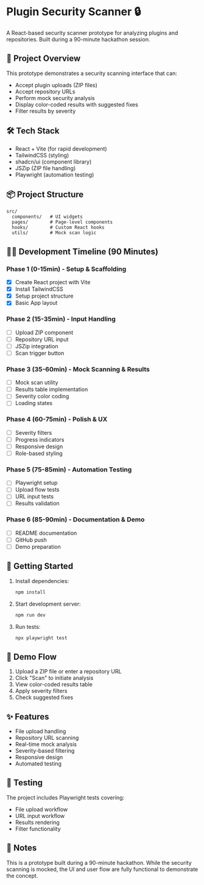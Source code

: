 # Plugin Security Scanner 🔒

A React-based security scanner prototype for analyzing plugins and repositories. Built during a 90-minute hackathon session.

## 🚀 Project Overview

This prototype demonstrates a security scanning interface that can:
- Accept plugin uploads (ZIP files)
- Accept repository URLs
- Perform mock security analysis
- Display color-coded results with suggested fixes
- Filter results by severity

## 🛠 Tech Stack

- React + Vite (for rapid development)
- TailwindCSS (styling)
- shadcn/ui (component library)
- JSZip (ZIP file handling)
- Playwright (automation testing)

## 📦 Project Structure

```
src/
  components/   # UI widgets
  pages/        # Page-level components
  hooks/        # Custom React hooks
  utils/        # Mock scan logic
```

## 🏃‍♂️ Development Timeline (90 Minutes)

### Phase 1 (0-15min) - Setup & Scaffolding
- [x] Create React project with Vite
- [x] Install TailwindCSS
- [x] Setup project structure
- [x] Basic App layout

### Phase 2 (15-35min) - Input Handling
- [ ] Upload ZIP component
- [ ] Repository URL input
- [ ] JSZip integration
- [ ] Scan trigger button

### Phase 3 (35-60min) - Mock Scanning & Results
- [ ] Mock scan utility
- [ ] Results table implementation
- [ ] Severity color coding
- [ ] Loading states

### Phase 4 (60-75min) - Polish & UX
- [ ] Severity filters
- [ ] Progress indicators
- [ ] Responsive design
- [ ] Role-based styling

### Phase 5 (75-85min) - Automation Testing
- [ ] Playwright setup
- [ ] Upload flow tests
- [ ] URL input tests
- [ ] Results validation

### Phase 6 (85-90min) - Documentation & Demo
- [ ] README documentation
- [ ] GitHub push
- [ ] Demo preparation

## 🚀 Getting Started

1. Install dependencies:
   ```bash
   npm install
   ```

2. Start development server:
   ```bash
   npm run dev
   ```

3. Run tests:
   ```bash
   npx playwright test
   ```

## 🎯 Demo Flow

1. Upload a ZIP file or enter a repository URL
2. Click "Scan" to initiate analysis
3. View color-coded results table
4. Apply severity filters
5. Check suggested fixes

## ✨ Features

- File upload handling
- Repository URL scanning
- Real-time mock analysis
- Severity-based filtering
- Responsive design
- Automated testing

## 🧪 Testing

The project includes Playwright tests covering:
- File upload workflow
- URL input workflow
- Results rendering
- Filter functionality

## 📝 Notes

This is a prototype built during a 90-minute hackathon. While the security scanning is mocked, the UI and user flow are fully functional to demonstrate the concept.